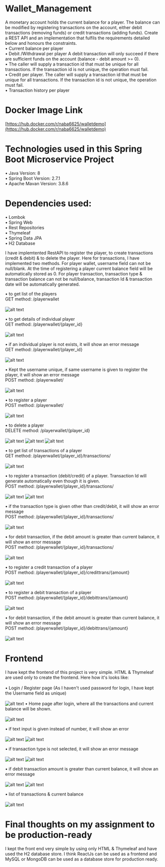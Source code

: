 # Wallet_Management
A monetary account holds the current balance for a player. The balance can be modified by registering transactions on the account, either debit transactions (removing funds) or credit transactions (adding funds). Create a REST API and an implementation that fulfils the requirements detailed below and honours the constraints.
<br />
• Current balance per player<br />
• Debit /Withdrawal per player A debit transaction will only succeed if there are
sufficient funds on the account (balance - debit amount >= 0).<br />
• The caller will supply a transaction id that must be unique for all transactions. If the
transaction id is not unique, the operation must fail.<br />
• Credit per player. The caller will supply a transaction id that must be unique for all
transactions. If the transaction id is not unique, the operation must fail.<br />
• Transaction history per player

# Docker Image Link
[https://hub.docker.com/r/naba6625/walletdemo](https://hub.docker.com/r/naba6625/walletdemo)

# Technologies used in this Spring Boot Microservice Project
• Java Version: 8<br />
• Spring Boot Version: 2.7.1<br />
• Apache Mavan Version: 3.8.6<br />

# Dependencies used:
• Lombok<br />
• Spring Web<br />
• Rest Repositories<br />
• Thymeleaf<br />
• Spring Data JPA<br />
• H2 Database<br />

I have implemtented RestAPI to register the player, to create transactions (credit & debit) & to delete the player.
Here for transactions, I have implemented two methods. For player wallet, username field can not be null/blank. At the time of registering a player current balance field will be automatically stored as 0. For player transaction, transaction type & transaction balance can not be null/balance, transaction Id & transaction date will be automatically generated.<br />

• to get list of the players<br />
GET method: /playerwallet<br /><br />
![alt text](https://github.com/nabaneeta5/Wallet_Management/blob/main/asset-img/Capture9.PNG)<br />

• to get details of individual player<br />
GET method: /playerwallet/{player_id}<br /><br />
![alt text](https://github.com/nabaneeta5/Wallet_Management/blob/main/asset-img/Capture10.PNG)<br />

• if an individual player is not exists, it will show an error message<br />
GET method: /playerwallet/{player_id}<br /><br />
![alt text](https://github.com/nabaneeta5/Wallet_Management/blob/main/asset-img/Capture13.PNG)<br />

• Kept the username unique, if same username is given to register the player, it will show an error message<br />
POST method: /playerwallet/<br /><br />
![alt text](https://github.com/nabaneeta5/Wallet_Management/blob/main/asset-img/Capture11.PNG)<br />

• to register a player<br />
POST method: /playerwallet/<br /><br />
![alt text](https://github.com/nabaneeta5/Wallet_Management/blob/main/asset-img/Capture12.PNG)<br />

• to delete a player<br />
DELETE method: /playerwallet/{player_id}<br /><br />
![alt text](https://github.com/nabaneeta5/Wallet_Management/blob/main/asset-img/Capture20.PNG)
![alt text](https://github.com/nabaneeta5/Wallet_Management/blob/main/asset-img/Capture21.PNG)
![alt text](https://github.com/nabaneeta5/Wallet_Management/blob/main/asset-img/Capture22.PNG)

• to get list of transactions of a player<br />
GET method: /playerwallet/{player_id}/transactions/<br /><br />
![alt text](https://github.com/nabaneeta5/Wallet_Management/blob/main/asset-img/Capture14.PNG)<br />

• to register a transaction (debit/credit) of a player. Transaction Id will generate automatically even though it is given.<br />
POST method: /playerwallet/{player_id}/transactions/<br /><br />
![alt text](https://github.com/nabaneeta5/Wallet_Management/blob/main/asset-img/Capture24.PNG)
![alt text](https://github.com/nabaneeta5/Wallet_Management/blob/main/asset-img/Capture23.PNG)<br />

• if the transaction type is given other than credit/debit, it will show an error message<br />
POST method: /playerwallet/{player_id}/transactions/<br /><br />
![alt text](https://github.com/nabaneeta5/Wallet_Management/blob/main/asset-img/Capture15.PNG)<br />

• for debit transaction, if the debit amount is greater than current balance, it will show an error message<br />
POST method: /playerwallet/{player_id}/transactions/<br /><br />
![alt text](https://github.com/nabaneeta5/Wallet_Management/blob/main/asset-img/Capture16.PNG)<br />

• to register a credit transaction of a player<br />
POST method: /playerwallet/{player_id}/credittrans/{amount}<br /><br />
![alt text](https://github.com/nabaneeta5/Wallet_Management/blob/main/asset-img/Capture17.PNG)<br />

• to register a debit transaction of a player<br />
POST method: /playerwallet/{player_id}/debittrans/{amount}<br /><br />
![alt text](https://github.com/nabaneeta5/Wallet_Management/blob/main/asset-img/Capture19.PNG)<br />

• for debit transaction, if the debit amount is greater than current balance, it will show an error message<br />
POST method: /playerwallet/{player_id}/debittrans/{amount}<br /><br />
![alt text](https://github.com/nabaneeta5/Wallet_Management/blob/main/asset-img/Capture18.PNG)<br />



# Frontend
I have kept the frontend of this project is very simple. HTML & Thymeleaf are used only to create the frontend. Here how it's looks like: <br /><br />
• Login / Register page (As I haven't used password for login, I have kept the Username field as unique)<br /><br />
![alt text](https://github.com/nabaneeta5/Wallet_Management/blob/main/asset-img/Capture.PNG)
• Home page after login, where all the transactions and current balance will be shown. <br /><br />
![alt text](https://github.com/nabaneeta5/Wallet_Management/blob/main/asset-img/Capture1.PNG)

• if text input is given instead of number, it will show an error<br /><br />
![alt text](https://github.com/nabaneeta5/Wallet_Management/blob/main/asset-img/Capture2.PNG)
![alt text](https://github.com/nabaneeta5/Wallet_Management/blob/main/asset-img/Capture3.PNG)

• if transaction type is not selected, it will show an error message<br /><br />
![alt text](https://github.com/nabaneeta5/Wallet_Management/blob/main/asset-img/Capture4.PNG)
![alt text](https://github.com/nabaneeta5/Wallet_Management/blob/main/asset-img/Capture5.PNG)

• if debit transaction amount is greater than current balance, it will show an error message<br /><br />
![alt text](https://github.com/nabaneeta5/Wallet_Management/blob/main/asset-img/Capture6.PNG)
![alt text](https://github.com/nabaneeta5/Wallet_Management/blob/main/asset-img/Capture7.PNG)

• list of transactions & current balance<br /><br />
![alt text](https://github.com/nabaneeta5/Wallet_Management/blob/main/asset-img/Capture8.PNG)

# Final thoughts on my assignment to be production-ready

I kept the front end very simple by using only HTML & Thymeleaf and have used the H2 database store. I think ReactJs can be used as a frontend and MySQL or MongoDB can be used as a database store  for production ready.
